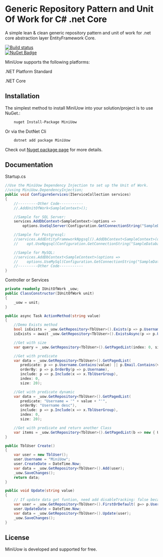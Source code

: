 # Generic Repository Pattern and Unit Of Work for C# .net Core

A simple lean & clean generic repository pattern and unit of work for .net core abstraction layer EntityFramework Core.

[![Build status](https://ci.appveyor.com/api/projects/status/kju8o0abk7yiep22/branch/master?svg=true)](https://ci.appveyor.com/project/canhhungit/miniunitofwork/branch/master)  
[![NuGet Badge](https://buildstats.info/nuget/MiniUow)](https://www.nuget.org/packages/MiniUow/)

MiniUow supports the following platforms:

.NET Platform Standard

.NET Core

## Installation

The simplest method to install MiniUow into your solution/project is to use NuGet.:

```bash
    nuget Install-Package MiniUow
```

Or via the DotNet Cli

```bash
    dotnet add package MiniUow
```

Check out [Nuget package page](https://www.nuget.org/packages/MiniUow/) for more details.

## Documentation

Startup.cs

```csharp
//Use the MiniUow Dependency Injection to set up the Unit of Work.
//using MiniUow.DependencyInjection;
public void ConfigureServices(IServiceCollection services)
{
    //---------Other Code-----------
	//.AddUnitOfWork<SampleContext>();

    //Sample for SQL Server:
    services.AddDbContext<SampleContext>(options =>
        options.UseSqlServer(Configuration.GetConnectionString("SampleDatabase"))).AddUnitOfWork<SampleContext>();

	//Sample for Postgresql:
    //services.AddEntityFrameworkNpgsql().AddDbContext<SampleContext>(opt =>
    //    opt.UseNpgsql(Configuration.GetConnectionString("SampleDatabase"))).AddUnitOfWork<SampleContext>();

    //Sample for MySQL:
    //services.AddDbContext<SampleContext>(options =>
    //    options.UseMySql(Configuration.GetConnectionString("SampleDatabase"))).AddUnitOfWork<SampleContext>();
    //---------Other Code-----------
}
```

Controller or Services

```csharp
private readonly IUnitOfWork _uow;
public ClassConstructor(IUnitOfWork unit)
{
    _uow = unit;
}

public async Task ActionMethod(string value)
{
    //Demo Exists method
    bool isExists = _uow.GetRepository<TblUser>().Exists(p => p.Username == value);
    isExists = await _uow.GetRepository<TblUser>().ExistsAsync(p => p.Username == value);

    //Get with size
    var query = _uow.GetRepository<TblUser>().GetPagedList(index: 0, size: int.MaxValue);

    //Get with predicate
    var data = _uow.GetRepository<TblUser>().GetPagedList(
       predicate: p => p.Username.Contains(value) || p.Email.Contains(value) || p.Name.Contains(value),
       orderBy: p => p.OrderBy(p => p.Username),
       include: p => p.Include(x => x.TblUserGroup),
       index: 0,
       size: 20);

    //Get with predicate dynamic
    var data = _uow.GetRepository<TblUser>().GetPagedList(
       predicate: "Username = '" + value + "'",
       orderBy: "Username desc"),
       include: p => p.Include(x => x.TblUserGroup),
       index: 0,
       size: 20);

    //Get with predicate and return another Class
    var items = _uow.GetRepository<TblUser>().GetPagedList(b => new { Username = b.Username, Name = b.Name });
}

public TblUser Create()
{
    var user = new TblUser();
    user.Username = "MiniUow";
    user.CreateDate = DateTime.Now;
    var data = _uow.GetRepository<TblUser>().Add(user);
    _uow.SaveChanges();
    return data;
}

public void Update(string value)
{
    // If update data get funtion, need add disableTracking: false because default is true
    var user = _uow.GetRepository<TblUser>().FirstOrDefault( p=> p.Username == value, disableTracking: false);
    user.UpdateDate = DateTime.Now;
    var data = _uow.GetRepository<TblUser>().Update(user);
    _uow.SaveChanges();
}
```

## License

MiniUow is developed and supported for free.
